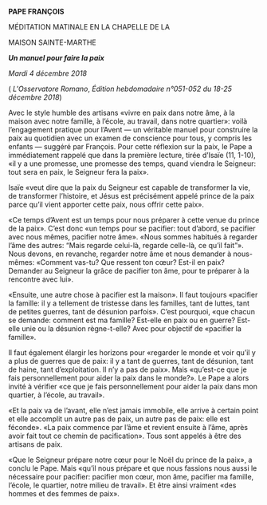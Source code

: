 **PAPE FRANÇOIS**

MÉDITATION MATINALE EN LA CHAPELLE DE LA

MAISON SAINTE-MARTHE

***Un manuel pour faire la paix***

*Mardi 4 décembre 2018*

( *L'Osservatore Romano*, *Édition hebdomadaire n°051-052 du 18-25 décembre 2018*)

Avec le style humble des artisans «vivre en paix dans notre âme, à la maison avec notre famille, à l’école, au travail, dans notre quartier»: voilà l’engagement pratique pour l’Avent — un véritable manuel pour construire la paix au quotidien avec un examen de conscience pour tous, y compris les enfants — suggéré par François. Pour cette réflexion sur la paix, le Pape a immédiatement rappelé que dans la première lecture, tirée d’Isaïe (11, 1-10), «il y a une promesse, une promesse des temps, quand viendra le Seigneur: tout sera en paix, le Seigneur fera la paix».

Isaïe «veut dire que la paix du Seigneur est capable de transformer la vie, de transformer l’histoire, et Jésus est précisément appelé prince de la paix parce qu’il vient apporter cette paix, nous offrir cette paix».

«Ce temps d’Avent est un temps pour nous préparer à cette venue du prince de la paix». C’est donc «un temps pour se pacifier: tout d’abord, se pacifier avec nous mêmes, pacifier notre âme». «Nous sommes habitués à regarder l’âme des autres: “Mais regarde celui-là, regarde celle-là, ce qu’il fait”». Nous devons, en revanche, regarder notre âme et nous demander à nous-mêmes: «Comment vas-tu? Que ressent ton cœur? Est-il en paix? Demander au Seigneur la grâce de pacifier ton âme, pour te préparer à la rencontre avec lui».

«Ensuite, une autre chose à pacifier est la maison». Il faut toujours «pacifier la famille: il y a tellement de tristesse dans les familles, tant de luttes, tant de petites guerres, tant de désunion parfois». C’est pourquoi, «que chacun se demande: comment est ma famille? Est-elle en paix ou en guerre? Est-elle unie ou la désunion règne-t-elle? Avec pour objectif de «pacifier la famille».

Il faut également élargir les horizons pour «regarder le monde et voir qu’il y a plus de guerres que de paix: il y a tant de guerres, tant de désunion, tant de haine, tant d’exploitation. Il n’y a pas de paix». Mais «qu’est-ce que je fais personnellement pour aider la paix dans le monde?». Le Pape a alors invité à vérifier «ce que je fais personnellement pour aider la paix dans mon quartier, à l’école, au travail».

«Et la paix va de l’avant, elle n’est jamais immobile, elle arrive à certain point et elle accomplit un autre pas de paix, un autre pas de paix: elle est féconde». «La paix commence par l’âme et revient ensuite à l’âme, après avoir fait tout ce chemin de pacification». Tous sont appelés à être des artisans de paix.

«Que le Seigneur prépare notre cœur pour le Noël du prince de la paix», a conclu le Pape. Mais «qu’il nous prépare et que nous fassions nous aussi le nécessaire pour pacifier: pacifier mon cœur, mon âme, pacifier ma famille, l’école, le quartier, notre milieu de travail». Et être ainsi vraiment «des hommes et des femmes de paix».